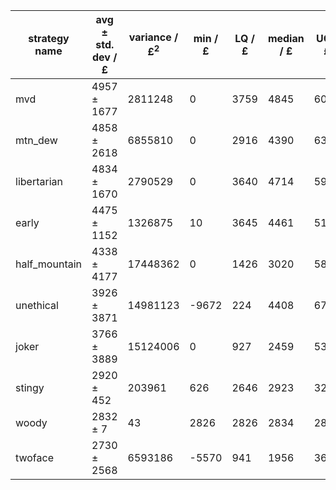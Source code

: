 strategy name | avg ± std. dev / £ | variance / £<sup>2</sup> | min / £ | LQ / £ | median / £ | UQ / £ | max / £ | mode / £ | mode freq / % | sample size
---|---|---|---|---|---|---|---|---|---|---
mvd | 4957 ± 1677 | 2811248 | 0 | 3759 | 4845 | 6001 | 11858 | 5289 | 0.505 | 3920001
mtn\_dew | 4858 ± 2618 | 6855810 | 0 | 2916 | 4390 | 6307 | 17612 | 14088 | 0.099 | 2775409
libertarian | 4834 ± 1670 | 2790529 | 0 | 3640 | 4714 | 5908 | 12765 | 5240 | 0.382 | 2353692
early | 4475 ± 1152 | 1326875 | 10 | 3645 | 4461 | 5184 | 8940 | 5613 | 0.734 | 2461536
half\_mountain | 4338 ± 4177 | 17448362 | 0 | 1426 | 3020 | 5810 | 30038 | 23487 | 0.101 | 2574983
unethical | 3926 ± 3871 | 14981123 | -9672 | 224 | 4408 | 6735 | 20900 | 45 | 0.282 | 2423587
joker | 3766 ± 3889 | 15124006 | 0 | 927 | 2459 | 5310 | 43451 | 132 | 0.071 | 2611108
stingy | 2920 ± 452 | 203961 | 626 | 2646 | 2923 | 3214 | 4399 | 3139 | 1.498 | 2449108
woody | 2832 ± 7 | 43 | 2826 | 2826 | 2834 | 2835 | 2861 | 2826 | 48.217 | 2511603
twoface | 2730 ± 2568 | 6593186 | -5570 | 941 | 1956 | 3682 | 41073 | 240 | 0.047 | 2000000
